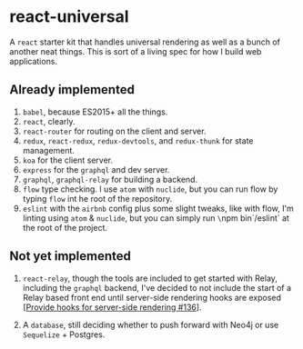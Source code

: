 # react-universal

A `react` starter kit that handles universal rendering as well as a bunch of another neat things. This is sort of a living spec for how I build web applications.

## Already implemented

1. `babel`, because ES2015+ all the things.
2. `react`, clearly.
3. `react-router` for routing on the client and server.
4. `redux`, `react-redux`, `redux-devtools`, and `redux-thunk` for state management.
5. `koa` for the client server.
6. `express` for the `graphql` and dev server.
7. `graphql`, `graphql-relay` for building a backend.
8. `flow` type checking. I use `atom` with `nuclide`, but you can run flow by typing `flow` int he root of the repository.
9. `eslint` with the `airbnb` config plus some slight tweaks, like with flow, I'm linting using `atom` & `nuclide`, but you can simply run `\`npm bin\`/eslint` at the root of the project.


## Not yet implemented

1. `react-relay`, though the tools are included to get started with Relay, including the `graphql` backend, I've decided to not include the start of a Relay based front end until server-side rendering hooks are exposed [[Provide hooks for server-side rendering #136](https://github.com/facebook/relay/issues/136)].

2. A `database`, still deciding whether to push forward with Neo4j or use `Sequelize` + Postgres.
